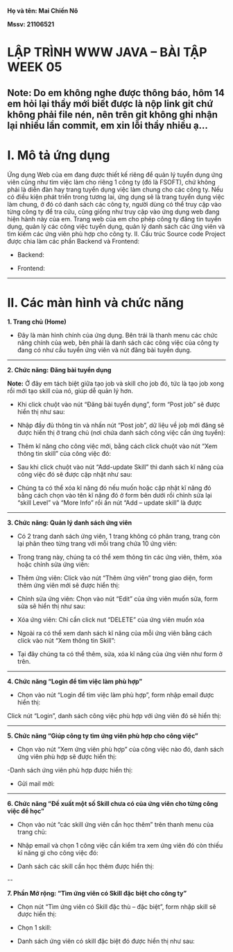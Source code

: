 **Họ và tên: Mai Chiến Nô**

**Mssv: 21106521**

# LẬP TRÌNH WWW JAVA – BÀI TẬP WEEK 05

Note: Do em không nghe được thông báo, hôm 14 em hỏi lại thầy mới biết được là nộp link git chứ không phải file nén, nên trên git không ghi nhận lại nhiều lần commit, em xin lỗi thầy nhiều ạ...
---

# I. Mô tả ứng dụng

Ứng dụng Web của em đang được thiết kế riêng để quản lý tuyển dụng ứng viên cũng như tìm việc làm cho riêng 1 công ty (đó là FSOFT), chứ không phải là diễn đàn hay trang tuyển dụng việc làm chung cho các công ty. Nếu có điều kiện phát triển trong tương lai, ứng dụng sẽ là trang tuyển dụng việc làm chung, ở đó có danh sách các công ty, người dùng có thể truy cập vào từng công ty để tra cứu, cũng giống như truy cập vào ứng dụng web đang hiện hành này của em.
Trang web của em cho phép công ty đăng tin tuyển dụng, quản lý các công việc tuyển dụng, quản lý danh sách các ứng viên và tìm kiếm các ứng viên phù hợp cho công ty.
II. Cấu trúc Source code
Project được chia làm các phần Backend và Frontend:
- Backend:
 
- Frontend:
 
---

# II. Các màn hình và chức năng
**1.	Trang chủ (Home)**
 
- Đây là màn hình chính của ứng dụng. Bên trái là thanh menu các chức năng chính của web, bên phải là danh sách các công việc của công ty đang có như cầu tuyển ứng viên và nút đăng bài tuyển dụng.
---

**2.	Chức năng: Đăng bài tuyển dụng**

**Note:** Ở đây em tách biệt giữa tạo job và skill cho job đó, tức là tạo job xong rồi mới tạo skill của nó, giúp dễ quản lý hơn.
- Khi click chuột vào nút “Đăng bài tuyển dụng”, form “Post job” sẽ được hiển thị như sau:
 

- Nhập đầy đủ thông tin và nhấn nút “Post job”, dữ liệu về job mới đăng sẽ được hiển thị ở trang chủ (nơi chứa danh sách công việc cần ứng tuyển):
 

- Thêm kĩ năng cho công việc mới, bằng cách click chuột vào nút  “Xem thông tin skill” của công việc đó: 
 
- Sau khi click chuột vào nút “Add-update Skill” thì danh sách kĩ năng của công việc đó sẽ được cập nhật như sau:
 
- Chúng ta có thể xóa kĩ năng đó nếu muốn hoặc cập nhật kĩ năng đó bằng cách chọn vào tên kĩ năng đó ở  form bên dưới rồi chỉnh sửa lại “skill Level” và “More Info” rồi ấn nút  “Add – update skill” là được
---

**3. Chức năng: Quản lý danh sách ứng viên**
- Có 2 trang danh sách ứng viên, 1 trang không có phân trang, trang còn lại phân theo từng trang với mỗi trang chứa 10 ứng viên:
 

 
- Trong trang này, chúng ta có thể xem thông tin các ứng viên, thêm, xóa hoặc chỉnh sửa ứng viên:
+ Thêm ứng viên: Click vào nút “Thêm ứng viên” trong giao diện, form thêm ứng viên mới sẽ được hiển thị:
 
 

- Chỉnh sửa ứng viên: Chọn vào nút “Edit” của ứng viên muốn sửa, form sửa sẽ hiển thị như sau:
 

- Xóa ứng viên: Chỉ cần click nut “DELETE” của ứng viên muốn xóa
- Ngoài ra có thể xem danh sách kĩ năng của mỗi ứng viên bằng cách click vào nút “Xem thông tin Skill”:
 
- Tại đây chúng ta có thể thêm, sửa, xóa kĩ năng của ứng viên như form ở trên.
---

**4. Chức năng “Login để tìm việc làm phù hợp”**
 
- Chọn vào nút “Login để tìm việc làm phù hợp”, form nhập email được hiển thị:
 

Click nút “Login”, danh sách công việc phù hợp với ứng viên đó sẽ hiển thị:

--- 

**5. Chức năng “Giúp công ty tìm ứng viên phù hợp cho công việc”**
- Chọn vào nút “Xem ứng viên phù hợp” của công việc nào đó, danh sách ứng viên phù hợp sẽ được hiển thị:
 
-Danh sách ứng viên phù hợp được hiển thị:
 
- Gửi mail mời:

---

**6. Chức năng “Đề xuất một số Skill chưa có của ứng viên cho từng công việc để học”**
- Chọn vào nút “các skill ứng viên cần học thêm” trên thanh menu của trang chủ:
 
- Nhập email và chọn 1 công việc cần kiểm tra xem ứng viên đó còn thiếu kĩ năng gì cho công việc đó:
 
- Danh sách các skill cần học thêm được hiển thị:

 --

**7. Phần Mở rộng: “Tìm ứng viên có Skill đặc biệt cho công ty”**
 
- Chọn nút “Tìm ứng viên có Skill đặc thù – đặc biệt”, form nhập skill sẽ được hiển thị:
 
- Chọn 1 skill:
 
- Danh sách ứng viên có skill đặc biệt đó được hiển thị như sau:
 
